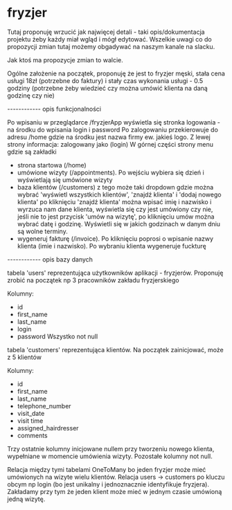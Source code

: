 # fryzjer

Tutaj proponuję wrzucić jak najwięcej detali - taki opis/dokumentacja projektu żeby każdy miał wgląd i mógł edytować. 
Wszelkie uwagi co do propozycji zmian tutaj możemy obgadywać na naszym kanale na slacku.

Jak ktoś ma propozycje zmian to walcie.

Ogólne założenie na początek, proponuję że jest to fryzjer męski, stała cena usługi 18zł (potrzebne do faktury) i stały czas wykonania usługi - 0.5 godziny (potrzebne żeby wiedzieć czy można umówić klienta na daną godzinę czy nie)

------------ opis funkcjonalności

Po wpisaniu w przeglądarce /fryzjerApp wyświetla się stronka logowania - na środku do wpisania login i password
Po zalogowaniu przekierowuje do adresu /home gdzie na środku jest nazwa firmy ew. jakieś logo.
Z lewej strony informacja: zalogowany jako (login)
W górnej części strony menu gdzie są zakładki 
- strona startowa (/home)
- umówione wizyty (/appointments). Po wejściu wybiera się dzień i wyświetlają się umówione wizyty
- baza klientów (/customers) z tego może taki dropdown gdzie można wybrać 'wyświetl wszystkich klientów', 'znajdź klienta' i 'dodaj nowego klienta'
    po kliknięciu 'znajdź klienta' można wpisać imię i nazwisko i wyrzuca nam dane klienta, wyświetla się czy jest umówiony czy nie, 
    jeśli nie to jest przycisk 'umów na wizytę', po kliknięciu umów można wybrać datę i godzinę. Wyświetli się w jakich godzinach w    danym dniu są wolne terminy.
- wygeneruj fakturę (/invoice). Po kliknięciu poprosi o wpisanie nazwy klienta (imie i nazwisko). Po wybraniu klienta wygeneruje fuckturę

------------ opis bazy danych

tabela 'users' reprezentująca użytkowników aplikacji - fryzjerów. Proponuję zrobić na początek np 3 pracowników zakładu fryzjerskiego

Kolumny:
- id
- first_name
- last_name
- login
- password
Wszystko not null

tabela 'customers' reprezentująca klientów. Na początek zainicjować, może z 5 klientów

Kolumny:
- id
- first_name <not null>
- last_name <not null>
- telephone_number <not null>
- visit_date <null>
- visit time <null>
- assigned_hairdresser <null>
- comments <null>

Trzy ostatnie kolumny inicjowane nullem przy tworzeniu nowego klienta, wypełniane w momencie umówienia wizyty.
Pozostałe kolumny not null.


Relacja między tymi tabelami OneToMany bo jeden fryzjer może mieć umówionych na wizyte wielu klientów. Relacja users -> customers po kluczu obcym np login (bo jest unikalny i jednoznacznie identyfikuje fryzjera).
Zakładamy przy tym że jeden klient może mieć w jednym czasie umówioną jedną wizytę.
